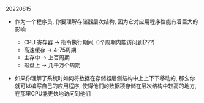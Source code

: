 20220815

+ 作为一个程序员, 你要理解存储器层次结构, 因为它对应用程序性能有着巨大的影响
    + CPU 寄存器 -> 指令执行期间, 0个周期内能访问到(???)
    + 高速缓存 -> 4-75周期
    + 主存中 -> 上百周期
    + 磁盘上 -> 几千万个周期

+ 如果你理解了系统时如何将数据在存储器层侧结构中上上下下移动的, 那么你就可以编写自己的应用程序, 使得他们的数据项存储在层次结构中较高的地方, 在那里CPU能更快地访问到他们


